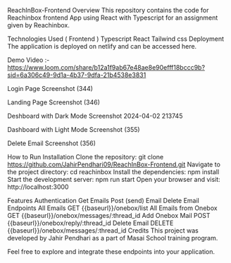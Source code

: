 ReachInBox-Frontend
Overview
This repository contains the code for Reachinbox frontend App using React with Typescript for an assignment given by Reachinbox.

Technologies Used ( Frontend )
Typescript
React
Tailwind css
Deployment
The application is deployed on netlify and can be accessed here.

Demo Video :-
https://www.loom.com/share/b12a1f9ab67e48ae8e90efff18bccc9b?sid=6a306c49-9d1a-4b37-9dfa-21b4538e3831

Login Page
Screenshot (344)

Landing Page
Screenshot (346)

Deshboard with Dark Mode
Screenshot 2024-04-02 213745

Dashboard with Light Mode
Screenshot (355)

Delete Email
Screenshot (356)

How to Run
Installation
Clone the repository: git clone https://github.com/JahirPendhari09/ReachInBox-Frontend.git 
Navigate to the project directory: cd reachinbox
Install the dependencies: npm install
Start the development server: npm run start
Open your browser and visit: http://localhost:3000

Features
Authentication
Get Emails
Post (send) Email
Delete Email
Endpoints
All Emails
GET {{baseurl}}/onebox/list 
All Emails from Onebox
GET {{baseurl}}/onebox/messages/:thread_id 
Add Onebox Mail
POST {{baseurl}}/onebox/reply/:thread_id 
Delete Email
DELETE {{baseurl}}/onebox/messages/:thread_id 
Credits
This project was developed by Jahir Pendhari as a part of Masai School training program.

Feel free to explore and integrate these endpoints into your application.